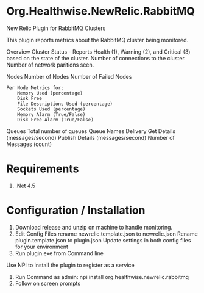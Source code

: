 # Org.Healthwise.NewRelic.RabbitMQ
New Relic Plugin for RabbitMQ Clusters

This plugin reports metrics about the RabbitMQ cluster being monitored.

Overview
	Cluster Status - Reports Health (1), Warning (2), and Critical (3) based on the state of the cluster.
	Number of connections to the cluster.
	Number of network paritions seen.

Nodes
	Number of Nodes
	Number of Failed Nodes

	Per Node Metrics for:
		Memory Used (percentage)
		Disk Free
		File Descriptions Used (percentage)
		Sockets Used (percentage)
		Memory Alarm (True/False)
		Disk Free Alarm (True/False)

Queues
	Total number of queues
	Queue Names
	Delivery Get Details (messages/second)
	Publish Details (messages/second)
	Number of Messages (count)

# Requirements
1. .Net 4.5

# Configuration / Installation
1. Download release and unzip on machine to handle monitoring.
2. Edit Config Files
    rename newrelic.template.json to newrelic.json
    Rename plugin.template.json to plugin.json
    Update settings in both config files for your environment
3. Run plugin.exe from Command line

Use NPI to install the plugin to register as a service

1. Run Command as admin: npi install org.healthwise.newrelic.rabbitmq
2. Follow on screen prompts
